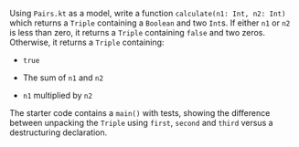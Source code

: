 

Using `Pairs.kt` as a model, write a function `calculate(n1: Int, n2: Int)`
which returns a `Triple` containing a `Boolean` and two `Int`s. If either `n1`
or `n2` is less than zero, it returns a `Triple` containing `false` and two
zeros. Otherwise, it returns a `Triple` containing:

+ `true`

+ The sum of `n1` and `n2`

+ `n1` multiplied by `n2`

The starter code contains a `main()` with tests, showing the difference between
unpacking the `Triple` using `first`, `second` and `third` versus a
destructuring declaration.
